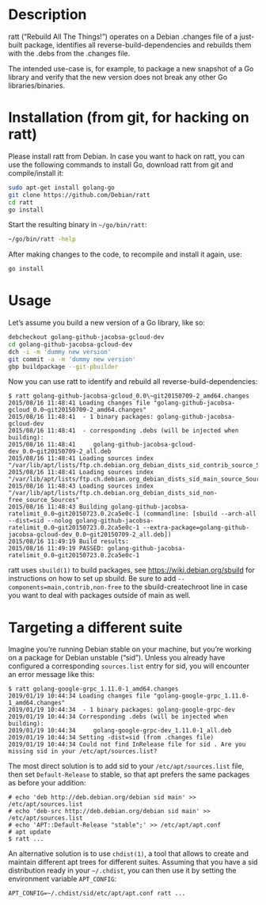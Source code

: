 # Description

ratt (“Rebuild All The Things!”) operates on a Debian .changes file of a just-built package, identifies all reverse-build-dependencies and rebuilds them with the .debs from the .changes file.

The intended use-case is, for example, to package a new snapshot of a Go library and verify that the new version does not break any other Go libraries/binaries.

# Installation (from git, for hacking on ratt)

Please install ratt from Debian. In case you want to hack on ratt, you can use the following commands to install Go, download ratt from git and compile/install it:

```bash
sudo apt-get install golang-go
git clone https://github.com/Debian/ratt
cd ratt
go install
```

Start the resulting binary in `~/go/bin/ratt`:

```bash
~/go/bin/ratt -help
```

After making changes to the code, to recompile and install it again, use:

```bash
go install
```

# Usage

Let’s assume you build a new version of a Go library, like so:

```bash
debcheckout golang-github-jacobsa-gcloud-dev
cd golang-github-jacobsa-gcloud-dev
dch -i -m 'dummy new version'
git commit -a -m 'dummy new version'
gbp buildpackage --git-pbuilder  
```

Now you can use ratt to identify and rebuild all reverse-build-dependencies:
```
$ ratt golang-github-jacobsa-gcloud_0.0\~git20150709-2_amd64.changes         
2015/08/16 11:48:41 Loading changes file "golang-github-jacobsa-gcloud_0.0~git20150709-2_amd64.changes"
2015/08/16 11:48:41  - 1 binary packages: golang-github-jacobsa-gcloud-dev
2015/08/16 11:48:41  - corresponding .debs (will be injected when building):
2015/08/16 11:48:41     golang-github-jacobsa-gcloud-dev_0.0~git20150709-2_all.deb
2015/08/16 11:48:41 Loading sources index "/var/lib/apt/lists/ftp.ch.debian.org_debian_dists_sid_contrib_source_Sources"
2015/08/16 11:48:41 Loading sources index "/var/lib/apt/lists/ftp.ch.debian.org_debian_dists_sid_main_source_Sources"
2015/08/16 11:48:43 Loading sources index "/var/lib/apt/lists/ftp.ch.debian.org_debian_dists_sid_non-free_source_Sources"
2015/08/16 11:48:43 Building golang-github-jacobsa-ratelimit_0.0~git20150723.0.2ca5e0c-1 (commandline: [sbuild --arch-all --dist=sid --nolog golang-github-jacobsa-ratelimit_0.0~git20150723.0.2ca5e0c-1 --extra-package=golang-github-jacobsa-gcloud-dev_0.0~git20150709-2_all.deb])
2015/08/16 11:49:19 Build results:
2015/08/16 11:49:19 PASSED: golang-github-jacobsa-ratelimit_0.0~git20150723.0.2ca5e0c-1
```

ratt uses `sbuild(1)` to build packages, see https://wiki.debian.org/sbuild for instructions on how to set up sbuild. Be sure to add `--components=main,contrib,non-free` to the sbuild-createchroot line in case you want to deal with packages outside of main as well.

# Targeting a different suite

Imagine you’re running Debian stable on your machine, but you’re working on a package for Debian unstable (“sid”). Unless you already have configured a corresponding `sources.list` entry for sid, you will encounter an error message like this:

```
$ ratt golang-google-grpc_1.11.0-1_amd64.changes
2019/01/19 10:44:34 Loading changes file "golang-google-grpc_1.11.0-1_amd64.changes"
2019/01/19 10:44:34  - 1 binary packages: golang-google-grpc-dev
2019/01/19 10:44:34 Corresponding .debs (will be injected when building):
2019/01/19 10:44:34     golang-google-grpc-dev_1.11.0-1_all.deb
2019/01/19 10:44:34 Setting -dist=sid (from .changes file)
2019/01/19 10:44:34 Could not find InRelease file for sid . Are you missing sid in your /etc/apt/sources.list?
```

The most direct solution is to add sid to your `/etc/apt/sources.list` file, then set `Default-Release` to stable, so that apt prefers the same packages as before your addition:

```
# echo 'deb http://deb.debian.org/debian sid main' >> /etc/apt/sources.list
# echo 'deb-src http://deb.debian.org/debian sid main' >> /etc/apt/sources.list
# echo 'APT::Default-Release "stable";' >> /etc/apt/apt.conf
# apt update
$ ratt ...
```

An alternative solution is to use `chdist(1)`, a tool that allows to create and maintain different apt trees for different suites. Assuming that you have a sid distribution ready in your `~/.chdist`, you can then use it by setting the environment variable `APT_CONFIG`:

```
APT_CONFIG=~/.chdist/sid/etc/apt/apt.conf ratt ...
```
